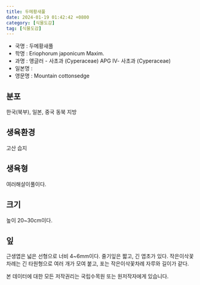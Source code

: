 ```yaml
---
title: 두메황새풀
date: 2024-01-19 01:42:42 +0800
category: [식물도감]
tag: [식물도감]
---
```




- 국명 : 두메황새풀
- 학명 : Eriophorum japonicum Maxim.
- 과명 : 앵글러 - 사초과 (Cyperaceae) APG Ⅳ- 사초과 (Cyperaceae)
- 일본명 : 
- 영문명 : Mountain cottonsedge


## 분포
한국(북부), 일본, 중국 동북 지방
## 생육환경
고산 습지
## 생육형
여러해살이풀이다.
## 크기
높이 20~30cm이다.
## 잎
근생엽은 넓은 선형으로 너비 4~6mm이다. 줄기잎은 짧고, 긴 엽초가 있다. 작은이삭꽃차례는 긴 타원형으로 여러 개가 모여 붙고, 포는 작은이삭꽃차례 자루와 길이가 같다.






본 데이터에 대한 모든 저작권리는 국립수목원 또는 원저작자에게 있습니다.
